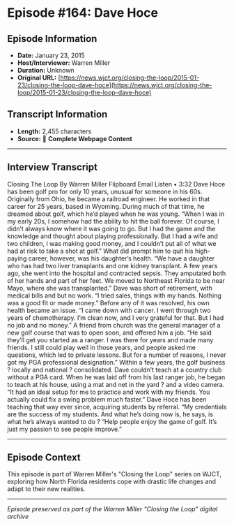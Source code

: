 # Episode #164: Dave Hoce



## Episode Information

- **Date:** January 23, 2015
- **Host/Interviewer:** Warren Miller
- **Duration:** Unknown
- **Original URL:** [https://news.wjct.org/closing-the-loop/2015-01-23/closing-the-loop-dave-hoce](https://news.wjct.org/closing-the-loop/2015-01-23/closing-the-loop-dave-hoce)

## Transcript Information

- **Length:** 2,455 characters
- **Source:** 📝 **Complete Webpage Content**

---

## Interview Transcript

Closing The Loop
By
Warren Miller
Flipboard
Email
Listen
•
3:32
Dave Hoce has been golf pro for only 10 years, unusual for someone in his 60s. Originally from Ohio, he became a railroad engineer. He worked in that career for 25 years, based in Wyoming. During much of that time, he dreamed about golf, which he’d played when he was young.
“When I was in my early 20s, I somehow had the ability to hit the ball forever. Of course, I didn’t always know where it was going to go. But I had the game and the knowledge and thought about playing professionally. But I had a wife and two children, I was making good money, and I couldn’t put all of what we had at risk to take a shot at golf.”
What did prompt him to quit his high-paying career, however, was his daughter’s health.
“We have a daughter who has had two liver transplants and one kidney transplant. A few years ago, she went into the hospital and contracted sepsis. They amputated both of her hands and part of her feet. We moved to Northeast Florida to be near Mayo, where she was transplanted.”
Dave was short of retirement, with medical bills and but no work.
“I tried sales, things with my hands. Nothing was a good fit or made money.”
Before any of it was resolved, his own health became an issue. “I came down with cancer. I went through two years of chemotherapy. I’m clean now, and I very grateful for that. But I had no job and no money.”
A friend from church was the general manager of a new golf course that was to open soon, and offered him a job. “He said they’ll get you started as a ranger. I was there for years and made many friends. I still could play well in those years, and people asked me questions, which led to private lessons. But for a number of reasons, I never got my PGA professional designation.”
Within a few years, the golf business ? locally and national ? consolidated. Dave couldn’t teach at a country club without a PGA card. When he was laid off from his last ranger job, he began to teach at his house, using a mat and net in the yard ? and a video camera.
“It had an ideal setup for me to practice and work with my friends. You actually could fix a swing problem much faster.”
Dave Hoce has been teaching that way ever since, acquiring students by referral. “My credentials are the success of my students.
And what he’s doing now is, he says, is what he’s always wanted to do ? “Help people enjoy the game of golf. It’s just my passion to see people improve.”

---

## Episode Context

This episode is part of Warren Miller's "Closing the Loop" series on WJCT, exploring how North Florida residents cope with drastic life changes and adapt to their new realities.



---

*Episode preserved as part of the Warren Miller "Closing the Loop" digital archive*
